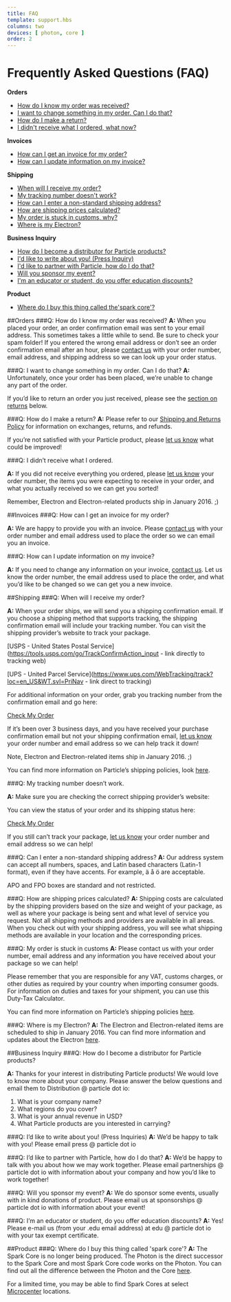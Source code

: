 ```yaml
---
title: FAQ
template: support.hbs
columns: two
devices: [ photon, core ]
order: 2
---
```


Frequently Asked Questions (FAQ)
===

**Orders**
- [How do I know my order was received?](/support/support-and-fulfillment/faq/photon/#q-how-do-i-make-a-return-)
- [I want to change something in my order. Can I do that?](/support/support-and-fulfillment/faq/photon/#q-i-want-to-change-something-in-my-order-can-i-do-that-)
- [How do I make a return?](/support/support-and-fulfillment/faq/photon/#q-how-do-i-make-a-return-)
- [I didn't receive what I ordered, what now?](/support/support-and-fulfillment/faq/photon/#q-i-didn-t-receive-what-i-ordered-)

**Invoices**
- [How can I get an invoice for my order?](/support/support-and-fulfillment/faq/photon/#q-how-can-i-get-an-invoice-for-my-order-)
- [How can I update information on my invoice?](/support/support-and-fulfillment/faq/photon/#q-how-can-i-update-information-on-my-invoice-)

**Shipping**
- [When will I receive my order?](/support/support-and-fulfillment/faq/photon/#q-when-will-i-receive-my-order-)
- [My tracking number doesn't work?](/support/support-and-fulfillment/faq/photon/#q-my-tracking-number-doesn-t-work-)
- [How can I enter a non-standard shipping address?](/support/support-and-fulfillment/faq/photon/#q-can-i-enter-a-non-standard-shipping-address-)
- [How are shipping prices calculated?](/support/support-and-fulfillment/faq/photon/#q-how-are-shipping-prices-calculated-)
- [My order is stuck in customs, why?](/support/support-and-fulfillment/faq/photon/#q-my-order-is-stuck-in-customs)
- [Where is my Electron?](/support/support-and-fulfillment/faq/photon/#q-where-is-my-electron-)

**Business Inquiry**
- [How do I become a distributor for Particle products?](/support/support-and-fulfillment/faq/photon/#q-how-do-i-become-a-distributor-for-particle-products-)
- [I'd like to write about you! (Press Inquiry)](/support/support-and-fulfillment/faq/photon/#q-i-d-like-to-write-about-you-press-inquiries-)
- [I'd like to partner with Particle, how do I do that?](/support/support-and-fulfillment/faq/photon/#q-i-d-like-to-partner-with-particle-how-do-i-do-that-)
- [Will you sponsor my event?](/support/support-and-fulfillment/faq/photon/#q-will-you-sponsor-my-event-)
- [I'm an educator or student, do you offer education discounts?](/support/support-and-fulfillment/faq/photon/#q-i-m-an-educator-or-student-do-you-offer-education-discounts-)

**Product**
- [Where do I buy this thing called the'spark core'?](/support/support-and-fulfillment/faq/photon/#q-where-do-i-buy-this-thing-called-39-spark-core-39-)


##Orders
###Q: How do I know my order was received?
**A:** When you placed your order, an order confirmation email was sent to your email address. This sometimes takes a little while to send. Be sure to check your spam folder! If you entered the wrong email address or don’t see an order confirmation email after an hour, please [contact us](/support/support-and-fulfillment/menu-base/photon/#form-main) with your order number, email address, and shipping address so we can look up your order status.

###Q: I want to change something in my order. Can I do that?
**A:** Unfortunately, once your order has been placed, we’re unable to change any part of the order. 

If you’d like to return an order you just received, please see the [section on returns]() below.

###Q: How do I make a return?
**A:** Please refer to our [Shipping and Returns Policy](/support/support-and-fulfillment/general-shipping-info/photon/) for information on exchanges, returns, and refunds. 

If you’re not satisfied with your Particle product, please [let us know](/support/support-and-fulfillment/menu-base/photon/#form-main) what could be improved!

###Q: I didn’t receive what I ordered.

**A:** If you did not receive everything you ordered, please [let us know](/support/support-and-fulfillment/menu-base/photon/#form-main) your order number, the items you were expecting to receive in your order, and what you actually received so we can get you sorted! 

Remember, Electron and Electron-related products ship in January 2016. ;)

##Invoices
###Q: How can I get an invoice for my order?

**A:** We are happy to provide you with an invoice.  Please [contact us](/support/support-and-fulfillment/menu-base/photon/#form-main) with your order number and email address used to place the order so we can email you an invoice.

###Q: How can I update information on my invoice?

**A:** If you need to change any information on your invoice, [contact us](/support/support-and-fulfillment/menu-base/photon/#form-main). Let us know the order number, the email address used to place the order, and what you’d like to be changed so we can get you a new invoice.


##Shipping
###Q: When will I receive my order?

**A:** When your order ships, we will send you a shipping confirmation email. If you choose a shipping method that supports tracking, the shipping confirmation email will include your tracking number. You can visit the shipping provider’s website to track your package.

[USPS - United States Postal Service](https://tools.usps.com/go/TrackConfirmAction_input - link directly to tracking web)

[UPS - United Parcel Service](https://www.ups.com/WebTracking/track?loc=en_US&WT.svl=PriNav - link direct to tracking)

For additional information on your order, grab you tracking number from the confirmation email and go here:

<a href="http://particle.aftership.com/" target="_blank" class="button">Check My Order</a>


If it’s been over 3 business days, and you have received your purchase confirmation email but not your shipping confirmation email, [let us know](/support/support-and-fulfillment/menu-base/photon/#form-main) your order number and email address so we can help track it down!

Note, Electron and Electron-related items ship in January 2016.  ;)

You can find more information on Particle’s shipping policies, look [here](/support/support-and-fulfillment/general-shipping-info/photon/). 

###Q: My tracking number doesn’t work.

**A:** Make sure you are checking the correct shipping provider’s website:

You can view the status of your order and its shipping status here:

<a href="http://particle.aftership.com/" target="_blank" class="button">Check My Order</a>

If you still can’t track your package, [let us know](/support/support-and-fulfillment/menu-base/photon/#form-main) your order number and email address so we can help!

###Q: Can I enter a non-standard shipping address?
**A:** Our address system can accept all numbers, spaces, and Latin based characters (Latin-1 format), even if they have accents. For example, ä å ö are acceptable. 

APO and FPO boxes are standard and not restricted.

###Q: How are shipping prices calculated?
**A:** Shipping costs are calculated by the shipping providers based on the size and weight of your package, as well as where your package is being sent and what level of service you request. Not all shipping methods and providers are available in all areas. When you check out with your shipping address, you will see what shipping methods are available in your location and the corresponding prices.

###Q: My order is stuck in customs
**A:** Please contact us with your order number, email address and any information you have received about your package so we can help!

Please remember that you are responsible for any VAT, customs charges, or other duties as required by your country when importing consumer goods. For information on duties and taxes for your shipment, you can use this Duty-Tax Calculator. 

You can find more information on Particle’s shipping policies [here](/support/support-and-fulfillment/general-shipping-info/photon/). 

###Q: Where is my Electron?
**A:** The Electron and Electron-related items are scheduled to ship in January 2016. You can find more information and updates about the Electron [here](https://www.kickstarter.com/projects/sparkdevices/spark-electron-cellular-dev-kit-with-a-simple-data/updates).

##Business Inquiry
###Q: How do I become a distributor for Particle products?

**A:** Thanks for your interest in distributing Particle products! We would love to know more about your company. Please answer the below questions and email them to Distribution @ particle dot io:

1. What is your company name?
2. What regions do you cover?
3. What is your annual revenue in USD?
4. What Particle products are you interested in carrying?

###Q: I’d like to write about you! (Press Inquiries)
**A:**  We’d be happy to talk with you! Please email press @ particle dot io

###Q: I’d like to partner with Particle, how do I do that?
**A:**  We’d be happy to talk with you about how we may work together. Please email partnerships @ particle dot io with information about your company and how you’d like to work together!

###Q: Will you sponsor my event?
**A:**  We do sponsor some events, usually with in kind donations of product. Please email us at sponsorships @ particle dot io with information about your event!

###Q: I’m an educator or student, do you offer education discounts?
**A:**  Yes! Please e-mail us (from your .edu email address) at edu @ particle dot io with your tax exempt certificate.

##Product
###Q: Where do I buy this thing called 'spark core'?
**A:**  The Spark Core is no longer being produced. The Photon is the direct successor to the Spark Core and most Spark Core code works on the Photon. You can find out all the difference between the Photon and the Core [here](https://community.particle.io/t/the-photon-changelog-whats-new-and-different-from-the-core/11823). 

For a limited time, you may be able to find Spark Cores at select [Microcenter](http://www.microcenter.com/product/436906/Maker_Kit_with_Chip_Antenna_Core) locations.








